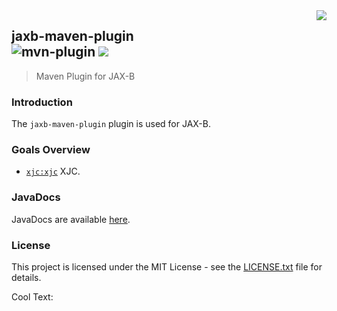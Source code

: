 <img src="https://images.cooltext.com/5195723.png" align="right">

## jaxb-maven-plugin<br>![mvn-plugin][mvn-plugin] <a href="https://www.fastjax.org/"><img src="https://img.shields.io/badge/FastJAX--blue.svg"></a>
> Maven Plugin for JAX-B

### Introduction

The `jaxb-maven-plugin` plugin is used for JAX-B.

### Goals Overview

* [`xjc:xjc`](#xjcxjc) XJC.

### JavaDocs

JavaDocs are available [here](https://jaxb.fastjax.org/javadocs/).

### License

This project is licensed under the MIT License - see the [LICENSE.txt](LICENSE.txt) file for details.

<a href="http://cooltext.com" target="_top"><img src="https://cooltext.com/images/ct_pixel.gif" width="80" height="15" alt="Cool Text: Logo and Graphics Generator" border="0" /></a>

[mvn-plugin]: https://img.shields.io/badge/mvn-plugin-lightgrey.svg